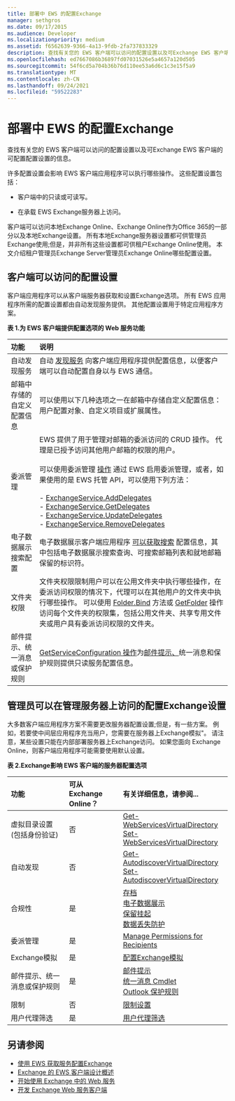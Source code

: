 ```yaml
---
title: 部署中 EWS 的配置Exchange
manager: sethgros
ms.date: 09/17/2015
ms.audience: Developer
ms.localizationpriority: medium
ms.assetid: f6562639-9366-4a13-9fdb-2fa737833329
description: 查找有关您的 EWS 客户端可以访问的配置设置以及可Exchange EWS 客户端的可配置配置设置的信息。
ms.openlocfilehash: ed7667086b36897fd07031526e5a4657a120d505
ms.sourcegitcommit: 54f6cd5a704b36b76d110ee53a6d6c1c3e15f5a9
ms.translationtype: MT
ms.contentlocale: zh-CN
ms.lasthandoff: 09/24/2021
ms.locfileid: "59522283"
---
```

# <a name="configuration-options-for-ews-in-exchange"></a>部署中 EWS 的配置Exchange

查找有关您的 EWS 客户端可以访问的配置设置以及可Exchange EWS 客户端的可配置配置设置的信息。 
  
许多配置设置会影响 EWS 客户端应用程序可以执行哪些操作。 这些配置设置包括： 
  
- 客户端中的只读或可读写。
    
- 在承载 EWS Exchange服务器上访问。
    
客户端可以访问本地Exchange Online、Exchange Online作为Office 365的一部分以及本地Exchange设置。 所有本地Exchange服务器设置都可供管理员Exchange使用;但是，并非所有这些设置都可供租户Exchange Online使用。 本文介绍租户管理员Exchange Server管理员Exchange Online哪些配置设置。
  
## <a name="configuration-settings-that-clients-can-access"></a>客户端可以访问的配置设置

客户端应用程序可以从客户端服务器获取和设置Exchange选项。 所有 EWS 应用程序所需的配置设置都由自动发现服务提供。 其他配置设置用于特定应用程序方案。 
  
**表 1.为 EWS 客户端提供配置选项的 Web 服务功能**

|**功能**|**说明**|
|:-----|:-----|
|自动发现服务  <br/> |自动 [发现服务](autodiscover-for-exchange.md) 向客户端应用程序提供配置信息，以便客户端可以自动配置自身以与 EWS 通信。  <br/> |
|邮箱中存储的自定义配置信息  <br/> |可以使用以下几种选项之一在邮箱[](persistent-application-settings-in-ews-in-exchange.md)中存储自定义配置信息：用户配置对象、自定义项目或扩展属性。  <br/> |
|委派管理  <br/> | EWS 提供了用于管理对邮箱的委派访问的 CRUD 操作。 代理是已授予访问其他用户邮箱的权限的用户。<br/><br/>  可以使用委派管理 [操作](https://msdn.microsoft.com/library/bb409286%28v=exchg.150%29.aspx#bk_delegate_management) 通过 EWS 启用委派管理，或者，如果使用的是 EWS 托管 API，可以使用下列方法：<br/><br/>- [ExchangeService.AddDelegates](https://msdn.microsoft.com/library/microsoft.exchange.webservices.data.exchangeservice.adddelegates%28v=exchg.80%29.aspx) <br/>- [ExchangeService.GetDelegates](https://msdn.microsoft.com/library/microsoft.exchange.webservices.data.exchangeservice.getdelegates%28v=exchg.80%29.aspx) <br/>- [ExchangeService.UpdateDelegates](https://msdn.microsoft.com/library/microsoft.exchange.webservices.data.exchangeservice.updatedelegates%28v=exchg.80%29.aspx) <br/>- [ExchangeService.RemoveDelegates](https://msdn.microsoft.com/library/microsoft.exchange.webservices.data.exchangeservice.removedelegates%28v=exchg.80%29.aspx) <br/> |
|电子数据展示搜索配置  <br/> |电子数据展示客户端应用程序 [可以获取搜索](https://msdn.microsoft.com/library/8a54a6dc-110c-4972-a8bc-5ddb43c4b857%28Office.15%29.aspx) 配置信息，其中包括电子数据展示搜索查询、可搜索邮箱列表和就地邮箱保留的标识符。  <br/> |
|文件夹权限  <br/> |文件夹权限限制用户可以在公用文件夹中执行哪些操作，在委派访问权限的情况下，代理可以在其他用户的文件夹中执行哪些操作。 可以使用 [Folder.Bind](https://msdn.microsoft.com/library/microsoft.exchange.webservices.data.folder.bind%28v=exchg.80%29.aspx) 方法或 [GetFolder](https://msdn.microsoft.com/library/355bcf93-dc71-4493-b177-622afac5fdb9%28Office.15%29.aspx) 操作访问每个文件夹的权限集，包括公用文件夹、共享专用文件夹或用户具有委派访问权限的文件夹。  <br/> |
|邮件提示、统一消息或保护规则  <br/> |[GetServiceConfiguration 操作](https://msdn.microsoft.com/library/070cbfe5-325a-4955-8e4a-8230ea0459a7%28Office.15%29.aspx)为[邮件提示、](how-to-get-service-configuration-information-by-using-ews-in-exchange.md)统一消息和保护规则提供只读服务配置信息。  <br/> |
   
## <a name="configuration-settings-that-administrators-can-access-on-the-exchange-server"></a>管理员可以在管理服务器上访问的配置Exchange设置

大多数客户端应用程序方案不需要更改服务器配置设置;但是，有一些方案。 例如，若要使中间层应用程序充当用户，您需要在服务器上Exchange模拟"。 请注意，某些设置只能在内部部署服务器上Exchange访问。 如果您面向 Exchange Online，则客户端应用程序可能需要使用默认设置。
  
**表 2.Exchange影响 EWS 客户端的服务器配置选项**

|**功能**|**可从 Exchange Online？**|**有关详细信息，请参阅...**|
|:-----|:-----|:-----|
|虚拟目录设置 (包括身份验证)   <br/> |否  <br/> |[Get-WebServicesVirtualDirectory](https://technet.microsoft.com/library/aa998810%28v=exchg.150%29.aspx) <br/> [Set-WebServicesVirtualDirectory](https://technet.microsoft.com/library/aa997233%28v=exchg.150%29.aspx) <br/> |
|自动发现  <br/> |否  <br/> |[Get-AutodiscoverVirtualDirectory](https://technet.microsoft.com/library/aa996819%28v=exchg.150%29.aspx) <br/> [Set-AutodiscoverVirtualDirectory](https://technet.microsoft.com/library/aa998601%28v=exchg.150%29.aspx) <br/> |
|合规性  <br/> |是  <br/> |[存档](https://technet.microsoft.com/library/dd979800%28v=exchg.150%29.aspx) <br/> [电子数据展示](https://technet.microsoft.com/library/dd298021%28v=exchg.150%29.aspx) <br/> [保留挂起](https://technet.microsoft.com/library/dd335168%28v=exchg.150%29.aspx) <br/> [数据丢失防护](https://technet.microsoft.com/library/jj150527%28v=exchg.150%29.aspx) <br/> |
|委派管理  <br/> |是  <br/> |[Manage Permissions for Recipients](https://technet.microsoft.com/library/jj919240%28v=exchg.150%29.aspx) <br/> |
|Exchange模拟  <br/> |是  <br/> |[配置Exchange模拟](https://msdn.microsoft.com/library/bb204095%28EXCHG.140%29.aspx) <br/> |
|邮件提示、统一消息或保护规则  <br/> |是  <br/> |[邮件提示](https://technet.microsoft.com/library/jj649091%28v=exchg.150%29.aspx) <br/> [统一消息 Cmdlet](https://technet.microsoft.com/library/aa997665%28v=exchg.150%29.aspx) <br/> [Outlook 保护规则](https://technet.microsoft.com/library/dd638178%28v=exchg.150%29.aspx) <br/> |
|限制  <br/> |否  <br/> |[限制设置](ews-throttling-in-exchange.md) <br/> |
|用户代理筛选  <br/> |是  <br/> |[用户代理筛选](how-to-control-access-to-ews-in-exchange.md) <br/> |
   
## <a name="see-also"></a>另请参阅

- [使用 EWS 获取服务配置Exchange](how-to-get-service-configuration-information-by-using-ews-in-exchange.md)
- [Exchange 的 EWS 客户端设计概述](ews-client-design-overview-for-exchange.md)   
- [开始使用 Exchange 中的 Web 服务](start-using-web-services-in-exchange.md)   
- [开发 Exchange Web 服务客户端](develop-web-service-clients-for-exchange.md)
    

